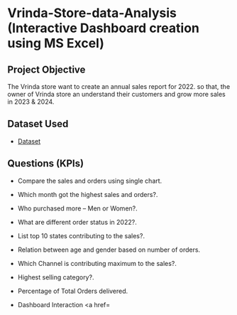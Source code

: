 # Vrinda-Store-data-Analysis (Interactive Dashboard creation using MS Excel)
## Project Objective
The Vrinda store want to create an annual sales report for 2022. so that, the owner of Vrinda store an understand their customers and grow more sales in 2023 & 2024.

## Dataset Used
- <a href="https://github.com/M94-ctrl/Data-Analysis-Dashboard/blob/main/Vrinda%20Store%20Data%20Analysis.xlsx">Dataset</a>

## Questions (KPIs)
- Compare the sales and orders using single chart.
- Which month got the highest sales and orders?.
- Who purchased more – Men or Women?.
- What are different order status in 2022?.
- List top 10 states contributing to the sales?.
- Relation between age and gender based on number of orders.
- Which Channel is contributing maximum to the sales?.
- Highest selling category?.
- Percentage of Total Orders delivered.

- Dashboard Interaction <a href=
